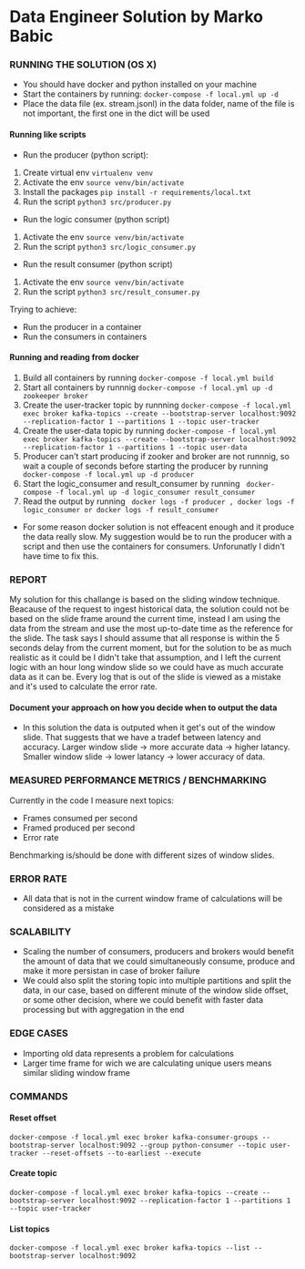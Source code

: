 # Data Engineer Solution by Marko Babic

### RUNNING THE SOLUTION (OS X)

- You should have docker and python installed on your machine
- Start the containers by running: ``` docker-compose -f local.yml up -d ```
- Place the data file (ex. stream.jsonl) in the data folder, name of the file is not important, the first one in the dict will be used

#### Running like scripts 

- Run the producer (python script):
1. Create virtual env ``` virtualenv venv ```
2. Activate the env ``` source venv/bin/activate ```
3. Install the packages ``` pip install -r requirements/local.txt ```
4. Run the script ``` python3 src/producer.py ```

- Run the logic consumer (python script)
1. Activate the env ``` source venv/bin/activate ```
2. Run the script ``` python3 src/logic_consumer.py ```

- Run the result consumer (python script)
1. Activate the env ``` source venv/bin/activate ```
2. Run the script ``` python3 src/result_consumer.py ```

Trying to achieve: 
- Run the producer in a container
- Run the consumers in containers

#### Running and reading from docker

1. Build all containers by running ``` docker-compose -f local.yml build ```
2. Start all containers by runnnig ``` docker-compose -f local.yml up -d zookeeper broker ```
3. Create the user-tracker topic by runnning ``` docker-compose -f local.yml exec broker kafka-topics --create --bootstrap-server localhost:9092 --replication-factor 1 --partitions 1 --topic user-tracker ```
4. Create the user-data topic by running ``` docker-compose -f local.yml exec broker kafka-topics --create --bootstrap-server localhost:9092 --replication-factor 1 --partitions 1 --topic user-data ```
5. Producer can't start producing if zooker and broker are not runnnig, so wait a couple of seconds before starting the producer by running ``` docker-compose -f local.yml up -d producer```
6. Start the logic_consumer and result_consumer by running ``` docker-compose -f local.yml up -d logic_consumer result_consumer```
7. Read the output by running ``` docker logs -f producer , docker logs -f logic_consumer or docker logs -f result_consumer```

- For some reason docker solution is not effeacent enough and it produce the data really slow. My suggestion would be to run the producer with a script and then use the containers for consumers. Unforunatly I didn't have time to fix this.

### REPORT

My solution for this challange is based on the sliding window technique. Beacause of the request to ingest historical data, the solution could not be based on the slide frame around the current time, instead I am using the data from the stream and use the most up-to-date time as the reference for the slide. The task says I should assume that all response is within the 5 seconds delay from the current moment, but for the solution to be as much realistic as it could be I didn't take that assumption, and I left the current logic with an hour long window slide so we could have as much accurate data as it can be. Every log that is out of the slide is viewed as a mistake and it's used to calculate the error rate. 


#### Document your approach on how you decide when to output the data

- In this solution the data is outputed when it get's out of the window slide. That suggests that we have a tradef between latency and accuracy. Larger window slide -> more accurate data -> higher latancy. Smaller window slide -> lower latancy -> lower accuracy of data. 

### MEASURED PERFORMANCE METRICS / BENCHMARKING

Currently in the code I measure next topics:

- Frames consumed per second
- Framed produced per second
- Error rate

Benchmarking is/should be done with different sizes of window slides.

### ERROR RATE

- All data that is not in the current window frame of calculations will be considered as a mistake

### SCALABILITY

- Scaling the number of consumers, producers and brokers would benefit the amount of data that we could simultaneously consume, produce and make it more persistan in case of broker failure
- We could also split the storing topic into multiple partitions and split the data, in our case, based on different minute of the window slide offset, or some other decision, where we could benefit with faster data processing but with aggregation in the end

###  EDGE CASES

- Importing old data represents a problem for calculations 
- Larger time frame for wich we are calculating unique users means similar sliding window frame 


### COMMANDS 

#### Reset offset

``` docker-compose -f local.yml exec broker kafka-consumer-groups --bootstrap-server localhost:9092 --group python-consumer --topic user-tracker --reset-offsets --to-earliest --execute ```

#### Create topic

``` docker-compose -f local.yml exec broker kafka-topics --create --bootstrap-server localhost:9092 --replication-factor 1 --partitions 1 --topic user-tracker ```

#### List topics

``` docker-compose -f local.yml exec broker kafka-topics --list --bootstrap-server localhost:9092 ```
